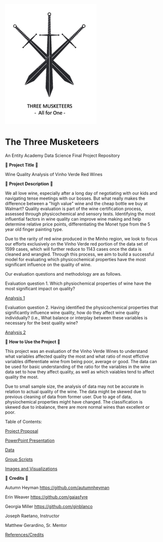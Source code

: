 <img src="https://github.com/gaiasfyre/TheThreeMusketeers/blob/main/Images%20%26%20Visualizations/ThreeSwords.png" width="300" />

# The Three Musketeers

An Entity Academy Data Science Final Project Repository


:wine_glass: **Project Title** :wine_glass:

Wine Quality Analysis of Vinho Verde Red Wines



:wine_glass: **Project Description** :wine_glass:

We all love wine, especially after a long day of negotiating with our kids and navigating tense meetings with our bosses. But what really makes the difference between a "high value" wine and the cheap bottle we buy at Walmart? Quality evaluation is part of the wine certification process, assessed through physicochemical and sensory tests. Identifying the most influential factors in wine quality can improve wine making and help determine relative price points, differentiating the Monet type from the 5 year old finger painting type.

Due to the rarity of red wine produced in the Minho region, we look to focus our efforts exclusively on the Vinho Verde red portion of the data set of 1599 cases, which will further reduce to 1143 cases once the data is cleaned and wrangled. Through this process, we aim to build a successful model for evaluating which physicochemical properties have the most significant influence on the quality of wine. 

Our evaluation questions and methodology are as follows.

Evaluation question 1. Which physiochemical properties of wine have the most significant impact on quality?

[Analysis 1](https://github.com/gaiasfyre/TheThreeMusketeers/tree/main/Group%20Scripts/Analysis%201:%20Ordinal%20Logistic%20Regression)

Evaluation question 2. Having identified the physicochemical properties that significantly influence wine quality, how do they affect wine quality individually? (i.e., What balance or interplay between these variables is necessary for the best quality wine?

[Analysis 2](https://github.com/gaiasfyre/TheThreeMusketeers/tree/main/Group%20Scripts/Analysis%202:%20Linear%20Discriminant%20Analysis)



:wine_glass: **How to Use the Project** :wine_glass:

This project was an evaluation of the Vinho Verde Wines to understand what variables affected quality the most and what ratio of most effictive variables differentiate wine from being poor, average or good.
The data can be used for basic understanding of the ratio for the variables in the wine data set to how they affect quality, as well as which vaiables tend to affect quality the most.

Due to small sample size, the analysis of data may not be accurate in relation to actual quality of the wine. The data might be skewed due to previous cleaning of data from former user. Due to age of data, physiochemical properties might have changed. The classification is skewed due to inbalance, there are more normal wines than excellent or poor.

Table of Contents:

[Project Proposal](https://github.com/gaiasfyre/TheThreeMusketeers/tree/main/Project%20Proposal)

[PowerPoint Presentation](https://github.com/gaiasfyre/TheThreeMusketeers/tree/main/PowerPoint%20Presentation)

[Data](https://github.com/gaiasfyre/TheThreeMusketeers/tree/main/Data)

[Group Scripts](https://github.com/gaiasfyre/TheThreeMusketeers/tree/main/Group%20Scripts)

[Images and Visualizations](https://github.com/gaiasfyre/TheThreeMusketeers/tree/main/Images%20%26%20Visualizations)



:wine_glass: **Credits** :wine_glass:

Autumn Heyman https://github.com/autumnheyman

Erin Weaver https://github.com/gaiasfyre

Georgia Miller https://github.com/ginblanco

Joseph Raetano, Instructor

Matthew Gerardino, Sr. Mentor

[References/Credits](https://github.com/gaiasfyre/TheThreeMusketeers/blob/main/Project%20Proposal/Project%20Reference%20List.ipynb)
